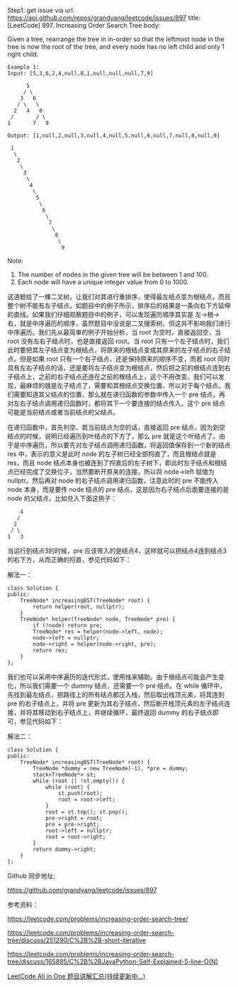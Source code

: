Step1: get issue via url: https://api.github.com/repos/grandyang/leetcode/issues/897 
 title:[LeetCode] 897. Increasing Order Search Tree 
 body:  
   
  
Given a tree, rearrange the tree in in-order so that the leftmost node in the tree is now the root of the tree, and every node has no left child and only 1 right child.
    
    
    Example 1:
    Input: [5,3,6,2,4,null,8,1,null,null,null,7,9]
    
          5
         / \
        3   6
       / \   \
      2   4   8
     /       / \
    1       7   9
    
    Output: [1,null,2,null,3,null,4,null,5,null,6,null,7,null,8,null,9]
    
     1
      \
       2
        \
         3
          \
           4
            \
             5
              \
               6
                \
                 7
                  \
                   8
                    \
                     9

Note:

  1. The number of nodes in the given tree will be between 1 and 100.
  2. Each node will have a unique integer value from 0 to 1000.



  
  
这道题给了一棵二叉树，让我们对其进行重排序，使得最左结点变为根结点，而且整个树不能有左子结点，如题目中的例子所示，排序后的结果是一条向右下方延伸的直线。如果我们仔细观察题目中的例子，可以发现遍历顺序其实是 左->根->右，就是中序遍历的顺序，虽然题目中没说是二叉搜索树，但这并不影响我们进行中序遍历。我们先从最简单的例子开始分析，当 root 为空时，直接返回空，当 root 没有左右子结点时，也是直接返回 root。当 root 只有一个左子结点时，我们此时要把其左子结点变为根结点，将原来的根结点变成其原来的左子结点的右子结点。但是如果 root 只有一个右子结点，还是保持原来的顺序不变，而若 root 同时具有左右子结点的话，还是要将左子结点变为根结点，然后把之前的根结点连到右子结点上，之前的右子结点还连在之前的根结点上，这个不用改变。我们可以发现，最麻烦的就是左子结点了，需要和其根结点交换位置，所以对于每个结点，我们需要知道其父结点的位置，那么就在递归函数的参数中传入一个 pre 结点，再对左右子结点调用递归函数时，都将其下一个要连接的结点传入，这个 pre 结点可能是当前结点或者当前结点的父结点。

在递归函数中，首先判空，若当前结点为空的话，直接返回 pre 结点，因为到空结点的时候，说明已经遍历到叶结点的下方了，那么 pre 就是这个叶结点了。由于是中序遍历，所以要先对左子结点调用递归函数，将返回值保存到一个新的结点 res 中，表示的意义是此时 node 的左子树已经全部捋直了，而且根结点就是 res，而且 node 结点本身也被连到了捋直后的左子树下，即此时左子结点和根结点已经完成了交换位子，当然要断开原来的连接，所以将 node->left 赋值为 nullptr。然后再对 node 的右子结点调用递归函数，注意此时的 pre 不能传入 node 本身，而是要传 node 结点的 pre 结点，这是因为右子结点后面要连接的是 node 的父结点，比如兑入下面这例子：
    
    
        4
       /
      2
     / \
    1   3

当运行到结点3的时候，pre 应该带入的是结点4，这样就可以把结点4连到结点3的右下方，从而正确的捋直，参见代码如下：

  
  
解法一：
    
    
    class Solution {
    public:
        TreeNode* increasingBST(TreeNode* root) {
            return helper(root, nullptr);
        }
        TreeNode* helper(TreeNode* node, TreeNode* pre) {
            if (!node) return pre;
            TreeNode* res = helper(node->left, node);
            node->left = nullptr;
            node->right = helper(node->right, pre);
            return res;
        }
    };

  
  
我们也可以采用中序遍历的迭代形式，使用栈来辅助。由于根结点可能会产生变化，所以我们需要一个 dummy 结点，还需要一个 pre 结点。在 while 循环中，先找到最左结点，把路径上的所有结点都压入栈，然后取出栈顶元素，将其连到 pre 的右子结点上，并将 pre 更新为其右子结点，然后断开栈顶元素的左子结点连接，并将其移动到右子结点上，并继续循环，最终返回 dummy 的右子结点即可，参见代码如下：

  
  
解法二：
    
    
    class Solution {
    public:
        TreeNode* increasingBST(TreeNode* root) {
            TreeNode *dummy = new TreeNode(-1), *pre = dummy;
            stack<TreeNode*> st;
            while (root || !st.empty()) {
                while (root) {
                    st.push(root);
                    root = root->left;
                }
                root = st.top(); st.pop();
                pre->right = root;
                pre = pre->right;
                root->left = nullptr;
                root = root->right;
            }
            return dummy->right;
        }
    };

  
  
Github 同步地址:

<https://github.com/grandyang/leetcode/issues/897>

  
  
参考资料：

<https://leetcode.com/problems/increasing-order-search-tree/>

<https://leetcode.com/problems/increasing-order-search-tree/discuss/251290/C%2B%2B-short-iterative>

<https://leetcode.com/problems/increasing-order-search-tree/discuss/165885/C%2B%2BJavaPython-Self-Explained-5-line-O(N)>

  
  
[LeetCode All in One 题目讲解汇总(持续更新中...)](https://www.cnblogs.com/grandyang/p/4606334.html)
